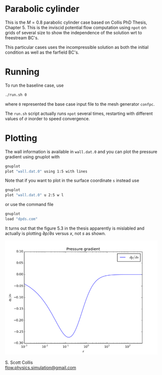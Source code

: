 # Parabolic cylinder

This is the $M=0.8$ parabolic cylinder case based on Collis 
PhD Thesis, Chapter 5.  This is the inviscid potential flow
computation using `npot` on grids of several size to show
the independence of the solution wrt to freestream BC's.

This particular cases uses the incompressible solution as
both the initial condition as well as the farfield BC's.

# Running

To run the baseline case, use
```bash
./run.sh 0
```
where `0` represented the base case input file to the mesh
generator `confpc`.  

The `run.sh` script actually runs `npot` several times, restarting
with different values of $\sigma$ inorder to speed convergence.

# Plotting

The wall information is available in `wall.dat.0` and you can 
plot the pressure gradient using gnuplot with
```bash
gnuplot
plot "wall.dat.0" using 1:5 with lines
```
Note that if you want to plot in the surface coordinate `s` instead
use
```bash
gnuplot 
plot "wall.dat.0" u 2:5 w l
```
or use the command file
```bash
gnuplot
load "dpds.com"
```
It turns out that the figure 5.3 in the thesis apparently is 
mislabled and actually is plotting $\partial p/\partial s$ versus
$x$, not $s$ as shown.

![Pressure gradient](https://github.com/sscollis/lns3d/blob/master/test/pcyl/dpds.png)

S. Scott Collis\
flow.physics.simulation@gmail.com
